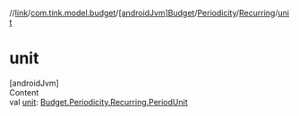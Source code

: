 //[link](../../../../index.md)/[com.tink.model.budget](../../../index.md)/[[androidJvm]Budget](../../index.md)/[Periodicity](../index.md)/[Recurring](index.md)/[unit](unit.md)



# unit  
[androidJvm]  
Content  
val [unit](unit.md): [Budget.Periodicity.Recurring.PeriodUnit](-period-unit/index.md)  



